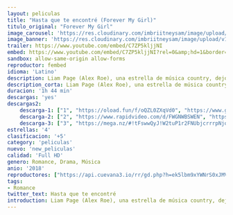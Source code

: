 ```yaml
---
layout: peliculas
title: "Hasta que te encontré (Forever My Girl)"
titulo_original: "Forever My Girl"
image_carousel: 'https://res.cloudinary.com/imbriitneysam/image/upload/v1542394539/encontre-poster-min.jpg'
image_banner: 'https://res.cloudinary.com/imbriitneysam/image/upload/v1542394540/encontre-bannmer-min.jpg'
trailer: https://www.youtube.com/embed/C7ZP5kljjNI
embed: https://www.youtube.com/embed/C7ZP5kljjNI?rel=0&amp;hd=1&border=0&wmode=opaque&enablejsapi=1&modestbranding=1&controls=1&showinfo=1
sandbox: allow-same-origin allow-forms
reproductor: fembed
idioma: 'Latino'
description: Liam Page (Alex Roe), una estrella de música country, dejó a su prometida en el altar para centrarse en su carrera profesional, la fama y el éxito. Después de ocho años, regresa a su ciudad natal para asistir al funeral de su mejor amigo. Al volver al lugar donde creció y vivió los mejores momentos de su vida, se da cuenta de todo lo que dejó atrás al olvidar sus raíces. Poco a poco sentirá que no ha podido olvidar al amor de su vida, Josie (Jessica Rothe) e intentará hacer todo lo posible para recuperar a su ex prometida.
description_corta: Liam Page (Alex Roe), una estrella de música country, dejó a su prometida en el altar para centrarse en su carrera profesional, la fama y el éxito. Después de ocho años, regresa a su ciudad natal para asistir al funeral de su mejor amigo. Al volver al..
duracion: '1h 44 min'
descargas: 'yes'
descargas2:
    descarga-1: ["1", "https://oload.fun/f/oQZL0ZXqVd0", "https://www.google.com/s2/favicons?domain=openload.co","OpenLoad","https://res.cloudinary.com/imbriitneysam/image/upload/v1541473684/mexico.png", "Latino", "Full HD"]
    descarga-2: ["2", "https://www.rapidvideo.com/d/FWGNWBSWEN", "https://www.google.com/s2/favicons?domain=www.rapidvideo.com","RapidVideo","https://res.cloudinary.com/imbriitneysam/image/upload/v1541473684/mexico.png", "Latino", "Full HD"]
    descarga-3: ["3", "https://mega.nz/#!tFswwQyJ!W2tuP1r2FNUbjcrrrpNjqE6bAruj3Gge1cni8dt8cB8", "https://www.google.com/s2/favicons?domain=mega.nz","Mega","https://res.cloudinary.com/imbriitneysam/image/upload/v1541473684/mexico.png", "Latino", "Full HD"]
estrellas: '4'
clasificacion: '+5'
category: 'peliculas'
nuevo: 'new_peliculas'
calidad: 'Full HD'
genero: Romance, Drama, Música
anio: '2018'
reproductores: ["https://api.cuevana3.io/rr/gd.php?h=ek5lbm9xYWNrS0xJMVp5b21KREk0dFBLbjVkaHhkRGdrOG1jbnBpUnhhS1YxWUNtcDhuUHZyaTBkSU9zdHBiQ3BadDNwSGFUMmNDdGs1eW9mTStWcFplU3FadVkyUT09"]
tags:
- Romance
twitter_text: Hasta que te encontré
introduction: Liam Page (Alex Roe), una estrella de música country, dejó a su prometida en el altar para centrarse en su carrera profesional, la fama y el éxito. Después de ocho años, regresa a su ciudad natal para asistir al funeral de su..
---
```



 







